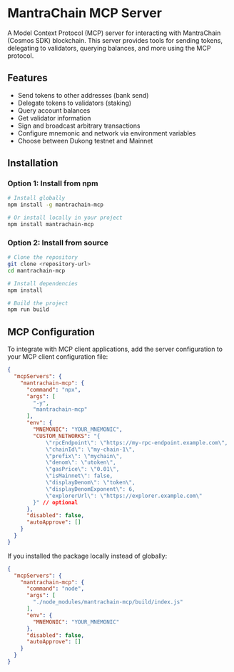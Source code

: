 # MantraChain MCP Server

A Model Context Protocol (MCP) server for interacting with MantraChain (Cosmos SDK) blockchain. This server provides tools for sending tokens, delegating to validators, querying balances, and more using the MCP protocol.

## Features

- Send tokens to other addresses (bank send)
- Delegate tokens to validators (staking)
- Query account balances
- Get validator information
- Sign and broadcast arbitrary transactions
- Configure mnemonic and network via environment variables
- Choose between Dukong testnet and Mainnet

## Installation

### Option 1: Install from npm

```bash
# Install globally
npm install -g mantrachain-mcp

# Or install locally in your project
npm install mantrachain-mcp
```

### Option 2: Install from source

```bash
# Clone the repository
git clone <repository-url>
cd mantrachain-mcp

# Install dependencies
npm install

# Build the project
npm run build
```


## MCP Configuration

To integrate with MCP client applications, add the server configuration to your MCP client configuration file:

```json
{
  "mcpServers": {
    "mantrachain-mcp": {
      "command": "npx",
      "args": [
        "-y",
        "mantrachain-mcp"
      ],
      "env": {
        "MNEMONIC": "YOUR_MNEMONIC",
        "CUSTOM_NETWORKS": "{
            \"rpcEndpoint\": \"https://my-rpc-endpoint.example.com\",
            \"chainId\": \"my-chain-1\",
            \"prefix\": \"mychain\",
            \"denom\": \"utoken\",
            \"gasPrice\": \"0.01\",
            \"isMainnet\": false,
            \"displayDenom\": \"token\",
            \"displayDenomExponent\": 6,
            \"explorerUrl\": \"https://explorer.example.com\"
        }" // optional
      },
      "disabled": false,
      "autoApprove": []
    }
  }
}
```

If you installed the package locally instead of globally:

```json
{
  "mcpServers": {
    "mantrachain-mcp": {
      "command": "node",
      "args": [
        "./node_modules/mantrachain-mcp/build/index.js"
      ],
      "env": {
        "MNEMONIC": "YOUR_MNEMONIC"
      },
      "disabled": false,
      "autoApprove": []
    }
  }
}
```
